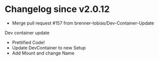 # Changelog since v2.0.12
- Merge pull request #157 from brenner-tobias/Dev-Container-Update

Dev container update 
- Prettified Code! 
- Update DevContainer to new Setup 
- Add Mount and change Name 
